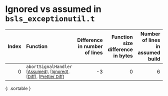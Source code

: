 # Ignored vs assumed in `bsls_exceptionutil.t`

<script src="../sorttable.js"></script>

|   Index | Function                                                                                                                            |   Difference in number of lines |   Function size difference in bytes |   Number of lines in assumed build |   Number of bytes in assumed build |   Number of lines in ignored build |   Number of bytes in ignored build |
|--------:|:------------------------------------------------------------------------------------------------------------------------------------|--------------------------------:|------------------------------------:|-----------------------------------:|-----------------------------------:|-----------------------------------:|-----------------------------------:|
|       0 | `abortSignalHandler` <sup>\[[Assumed](0-assume)\], \[[Ignored](0-none)\], \[[Diff](0.diff.html)\], \[[Prettier Diff](0-diff.html)\] |                              -3 |                                   0 |                                  6 |                                 32 |                                  9 |                                 32 |
{: .sortable }
